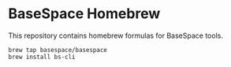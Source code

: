 # BaseSpace Homebrew

This repository contains homebrew formulas for BaseSpace tools.

    brew tap basespace/basespace
    brew install bs-cli
